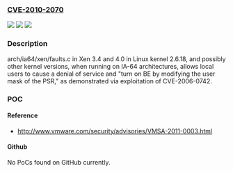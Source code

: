 ### [CVE-2010-2070](https://cve.mitre.org/cgi-bin/cvename.cgi?name=CVE-2010-2070)
![](https://img.shields.io/static/v1?label=Product&message=n%2Fa&color=blue)
![](https://img.shields.io/static/v1?label=Version&message=n%2Fa&color=blue)
![](https://img.shields.io/static/v1?label=Vulnerability&message=n%2Fa&color=brighgreen)

### Description

arch/ia64/xen/faults.c in Xen 3.4 and 4.0 in Linux kernel 2.6.18, and possibly other kernel versions, when running on IA-64 architectures, allows local users to cause a denial of service and "turn on BE by modifying the user mask of the PSR," as demonstrated via exploitation of CVE-2006-0742.

### POC

#### Reference
- http://www.vmware.com/security/advisories/VMSA-2011-0003.html

#### Github
No PoCs found on GitHub currently.

